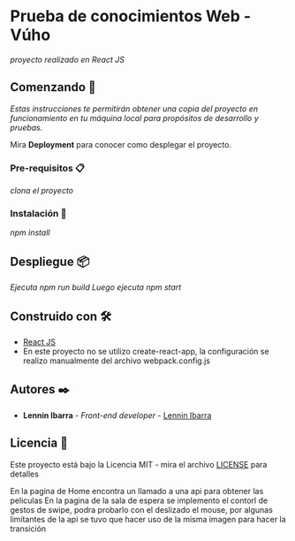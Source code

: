 # Prueba de conocimientos Web - Vúho

_proyecto realizado en React JS_

## Comenzando 🚀

_Estas instrucciones te permitirán obtener una copia del proyecto en funcionamiento en tu máquina local para propósitos de desarrollo y pruebas._

Mira **Deployment** para conocer como desplegar el proyecto.

### Pre-requisitos 📋

_clona el proyecto_

### Instalación 🔧

_npm install_

## Despliegue 📦

_Ejecuta npm run build_
_Luego ejecuta npm start_

## Construido con 🛠️

- [React JS](https://es.reactjs.org/)
- En este proyecto no se utilizo create-react-app, la configuración se realizo manualmente del archivo webpack.config.js

## Autores ✒️

- **Lennin Ibarra** - _Front-end developer_ - [Lennin Ibarra](https://github.com/lenninIbarrraGonzalez)

## Licencia 📄

Este proyecto está bajo la Licencia MIT - mira el archivo [LICENSE](https://wikis.fdi.ucm.es/ELP/Licencia_MIT) para detalles

 En la pagina de Home encontra un llamado a una api para obtener las peliculas
 En la pagina de la sala de espera se implemento el contorl de gestos de swipe, podra probarlo con el deslizado el mouse, por algunas limitantes de la api se tuvo 
 que hacer uso de la misma imagen para hacer la transición

